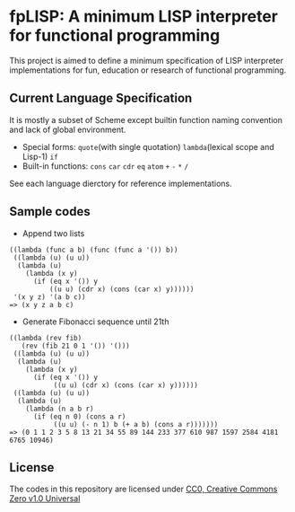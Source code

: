 # fpLISP: A minimum LISP interpreter for functional programming

This project is aimed to define a minimum specification of LISP interpreter implementations for fun, education or research of functional programming.

## Current Language Specification

It is mostly a subset of Scheme except builtin function naming convention and lack of global environment.

* Special forms: `quote`(with single quotation) `lambda`(lexical scope and Lisp-1) `if`
* Built-in functions: `cons` `car` `cdr` `eq` `atom` `+` `-` `*` `/`

See each language dierctory for reference implementations.

## Sample codes

* Append two lists
```
((lambda (func a b) (func (func a '()) b))
 ((lambda (u) (u u))
  (lambda (u)
    (lambda (x y)
      (if (eq x '()) y
          ((u u) (cdr x) (cons (car x) y))))))
 '(x y z) '(a b c))
=> (x y z a b c)
```

* Generate Fibonacci sequence until 21th
```
((lambda (rev fib)
   (rev (fib 21 0 1 '()) '()))
 ((lambda (u) (u u))
  (lambda (u)
    (lambda (x y)
      (if (eq x '()) y
           ((u u) (cdr x) (cons (car x) y))))))
 ((lambda (u) (u u))
  (lambda (u)
    (lambda (n a b r)
      (if (eq n 0) (cons a r)
           ((u u) (- n 1) b (+ a b) (cons a r)))))))
=> (0 1 1 2 3 5 8 13 21 34 55 89 144 233 377 610 987 1597 2584 4181 6765 10946)
```

## License

The codes in this repository are licensed under [CC0, Creative Commons Zero v1.0 Universal](https://creativecommons.org/publicdomain/zero/1.0/)


